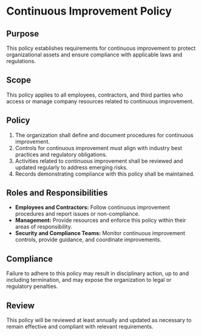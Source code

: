 # Continuous Improvement Policy

## Purpose
This policy establishes requirements for continuous improvement to protect organizational assets and ensure compliance with applicable laws and regulations.

## Scope
This policy applies to all employees, contractors, and third parties who access or manage company resources related to continuous improvement.

## Policy
1. The organization shall define and document procedures for continuous improvement.
2. Controls for continuous improvement must align with industry best practices and regulatory obligations.
3. Activities related to continuous improvement shall be reviewed and updated regularly to address emerging risks.
4. Records demonstrating compliance with this policy shall be maintained.

## Roles and Responsibilities
- **Employees and Contractors:** Follow continuous improvement procedures and report issues or non-compliance.
- **Management:** Provide resources and enforce this policy within their areas of responsibility.
- **Security and Compliance Teams:** Monitor continuous improvement controls, provide guidance, and coordinate improvements.

## Compliance
Failure to adhere to this policy may result in disciplinary action, up to and including termination, and may expose the organization to legal or regulatory penalties.

## Review
This policy will be reviewed at least annually and updated as necessary to remain effective and compliant with relevant requirements.
